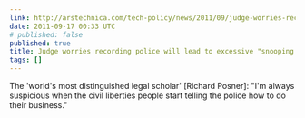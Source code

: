```yaml
---
link: http://arstechnica.com/tech-policy/news/2011/09/judge-worries-recording-police-will-lead-to-excessive-snooping-around.ars
date: 2011-09-17 00:33 UTC
# published: false
published: true
title: Judge worries recording police will lead to excessive "snooping around"
tags: []
---
```


The 'world's most distinguished legal scholar' [Richard Posner]:  "I'm always suspicious when the civil liberties people start telling the police how to do their business."

